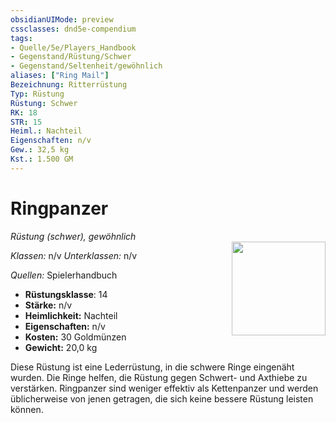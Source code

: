 ```yaml
---
obsidianUIMode: preview
cssclasses: dnd5e-compendium
tags:
- Quelle/5e/Players_Handbook
- Gegenstand/Rüstung/Schwer
- Gegenstand/Seltenheit/gewöhnlich
aliases: ["Ring Mail"]
Bezeichnung: Ritterrüstung
Typ: Rüstung
Rüstung: Schwer
RK: 18
STR: 15
Heiml.: Nachteil
Eigenschaften: n/v
Gew.: 32,5 kg
Kst.: 1.500 GM
---
```

# Ringpanzer
*Rüstung (schwer), gewöhnlich*  
<img src="Symbolik/Gegenstände.webp" align="right" width="150">

_Klassen:_ n/v 
_Unterklassen:_  n/v

_Quellen:_ Spielerhandbuch

- **Rüstungsklasse**: 14
- **Stärke:** n/v
- **Heimlichkeit:** Nachteil
- **Eigenschaften:** n/v
- **Kosten:** 30 Goldmünzen
- **Gewicht:** 20,0 kg

Diese Rüstung ist eine Lederrüstung, in die schwere Ringe eingenäht wurden. Die Ringe helfen, die Rüstung gegen Schwert- und Axthiebe zu verstärken. Ringpanzer sind weniger effektiv als Kettenpanzer und werden üblicherweise von jenen getragen, die sich keine bessere Rüstung leisten können.